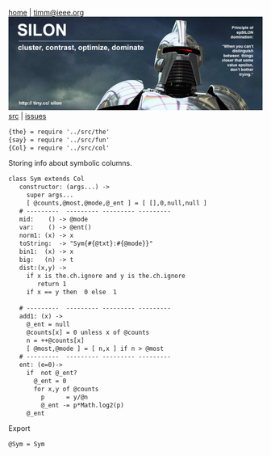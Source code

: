 <a name=top>&nbsp;<p></a>       
[home](http://tiny.cc/silon#top) |
<a href="mailto:timm@ieee.org">timm&commat;ieee.org</a>
<br> [<img width=900 src="https://github.com/timm/silon/raw/master/etc/img/banner.jpg">](http://tiny.cc/silon)<br>
[src](https://github.com/timm/silon/raw/master/src) | 
[issues](http://tiny.cc/silon)


    {the} = require '../src/the'
    {say} = require '../src/fun'
    {Col} = require '../src/col'

Storing info about symbolic  columns.

    class Sym extends Col
       constructor: (args...) ->
         super args...
         [ @counts,@most,@mode,@_ent ] = [ [],0,null,null ]
       # ---------  --------- --------- ---------
       mid:    () -> @mode
       var:    () -> @ent()
       norm1: (x) -> x
       toString:  -> "Sym{#{@txt}:#{@mode}}"
       bin1:  (x) -> x
       big:   (n) -> t
       dist:(x,y) ->
         if x is the.ch.ignore and y is the.ch.ignore
            return 1
         if x == y then  0 else  1

       # ---------  --------- --------- ---------
       add1: (x) ->
         @_ent = null
         @counts[x] = 0 unless x of @counts
         n = ++@counts[x]
         [ @most,@mode ] = [ n,x ] if n > @most
       # ---------  --------- --------- ---------
       ent: (e=0)->
         if  not @_ent?
           @_ent = 0
           for x,y of @counts
             p      = y/@n
             @_ent -= p*Math.log2(p)
         @_ent

Export

    @Sym = Sym
